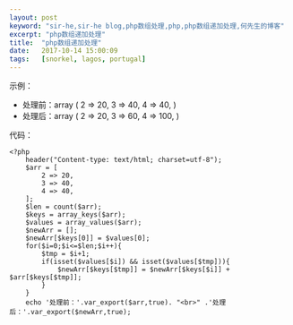 ```yaml
---
layout: post
keyword: "sir-he,sir-he blog,php数组处理,php,php数组递加处理,何先生的博客"
excerpt: "php数组递加处理"
title:  "php数组递加处理"
date:   2017-10-14 15:00:09
tags:   [snorkel, lagos, portugal]
---
```


示例：

* 处理前：array ( 2 => 20, 3 => 40, 4 => 40, )
* 处理后：array ( 2 => 20, 3 => 60, 4 => 100, )

代码：

    <?php
        header("Content-type: text/html; charset=utf-8");
        $arr = [
            2 => 20,
            3 => 40,
            4 => 40,
        ];
        $len = count($arr);
        $keys = array_keys($arr);
        $values = array_values($arr);
        $newArr = [];
        $newArr[$keys[0]] = $values[0];
        for($i=0;$i<=$len;$i++){
            $tmp = $i+1;
            if(isset($values[$i]) && isset($values[$tmp])){
                $newArr[$keys[$tmp]] = $newArr[$keys[$i]] + $arr[$keys[$tmp]];
            }
        }
        echo '处理前：'.var_export($arr,true). "<br>" .'处理后：'.var_export($newArr,true);
